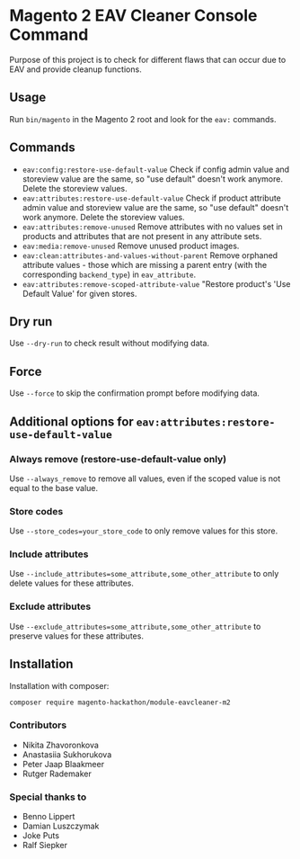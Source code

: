 # Magento 2 EAV Cleaner Console Command

Purpose of this project is to check for different flaws that can occur due to EAV and provide cleanup functions.

## Usage

Run `bin/magento` in the Magento 2 root and look for the `eav:` commands.

## Commands

* `eav:config:restore-use-default-value` Check if config admin value and storeview value are the same, so "use default" doesn't work anymore. Delete the storeview values.
* `eav:attributes:restore-use-default-value` Check if product attribute admin value and storeview value are the same, so "use default" doesn't work anymore. Delete the storeview values.
* `eav:attributes:remove-unused` Remove attributes with no values set in products and attributes that are not present in any attribute sets.
* `eav:media:remove-unused` Remove unused product images.
* `eav:clean:attributes-and-values-without-parent` Remove orphaned attribute values - those which are missing a parent entry (with the corresponding `backend_type`) in `eav_attribute`.
* `eav:attributes:remove-scoped-attribute-value` "Restore product's 'Use Default Value' for given stores.

## Dry run
Use `--dry-run` to check result without modifying data.

## Force
Use `--force` to skip the confirmation prompt before modifying data.

## Additional options for `eav:attributes:restore-use-default-value`

### Always remove (restore-use-default-value only)
Use `--always_remove` to remove all values, even if the scoped value is not equal to the base value.

### Store codes
Use `--store_codes=your_store_code` to only remove values for this store.

### Include attributes
Use `--include_attributes=some_attribute,some_other_attribute` to only delete values for these attributes.

### Exclude attributes
Use `--exclude_attributes=some_attribute,some_other_attribute` to preserve values for these attributes.

## Installation
Installation with composer:

```bash
composer require magento-hackathon/module-eavcleaner-m2
```

### Contributors
- Nikita Zhavoronkova
- Anastasiia Sukhorukova
- Peter Jaap Blaakmeer
- Rutger Rademaker

### Special thanks to
- Benno Lippert
- Damian Luszczymak
- Joke Puts
- Ralf Siepker
